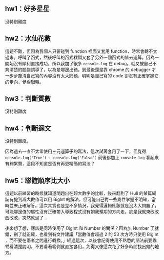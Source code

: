 ## hw1：好多星星
沒特別難度

## hw2：水仙花數
這題不難，但因為我個人只要碰到 function 裡面又套用 function，時常會轉不太過來。呼叫了函式，然後呼叫的函式裡頭又套了另外一個函式的值去運算。因為一開始沒有順利直接成功，所以我加了很多 `console.log` 在 debug，就又被自己不夠清楚的腦袋誤導了，以為是哪邊出錯。到最後還是靠 chrome 的 debugger 才一步步釐清自己寫的內容沒有太大問題，明明是自己寫的 code 卻沒有正確掌握它的走向，覺得很糗。

## hw3：判斷質數
沒特別難度

## hw4：判斷迴文
沒特別難度。

因為過去一直不太常使用三元運算子的寫法，這次試著套用了一下，但覺得 `console.log('True') : console.log('False')` 前後都加上 `console.log` 看起來有夠累贅，這段不知道是否有再更精簡的寫法？

## hw5：聯誼順序比大小
這題以前練習的時候就知道問題出在超大數字的比較，後來翻到了 Huli 的某篇網誌有提到超大數值可以用 BigInt 的解法，但可能自己對一些屬性掌握不明確，當時並未正確解答。這次其實也是差不多情況，我覺得邏輯應該就是沒太大問題了，可能哪邊值的屬性沒有正確帶入導致程式沒有朝我預期的方向走，於是我就東改改西改改，突然就過了...

後來想了想，應該是同時使用了 BigInt 和 Number 的關係？因為加 Number 了就錯，刪了就正確，也看到有文件建議「當數值會超過 2 的 53 次方時只使用 BigInt ，而不要在兩者之間進行轉換。」經過這次，以後會記得使用不熟悉的語法前要乖乖看清楚說明，不要看著範例就直接套用，免得又像這次花了好多時間找出錯的地方。